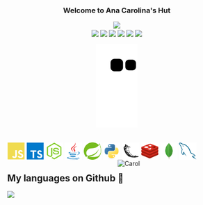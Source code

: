 
<div align="center">
  <h3>Welcome to Ana Carolina's Hut</h3>
  <img src="https://media.giphy.com/media/mGcNjsfWAjY5AEZNw6/giphy.gif" width="50">
</div>


<div align="center"> 
  <a href="https://instagram.com/anacarolinacv" target="_blank"><img src="https://img.shields.io/badge/-Instagram-%23E4405F?style=for-the-badge&logo=instagram&logoColor=white" target="_blank"></a>
 <a href="https://discord.gg/G9GPg5SA75" target="_blank"><img src="https://img.shields.io/badge/Discord-7289DA?style=for-the-badge&logo=discord&logoColor=white" target="_blank"></a> 
  <a href = "mailto:ana.vasconcelos@ccc.ufcg.edu.br"><img src="https://img.shields.io/badge/-Gmail-%23333?style=for-the-badge&logo=gmail&logoColor=white" target="_blank"></a>
  <a href="https://www.linkedin.com/in/ana-carolina-vasconcelos-2b38511ab/" target="_blank"><img src="https://img.shields.io/badge/-LinkedIn-%230077B5?style=for-the-badge&logo=linkedin&logoColor=white" target="_blank"></a>
  <a href="https://open.spotify.com/user/22nesxwfozqgzfu5nc4fl2l6y?si=FP4CvcfdSVq6h1k10IQGFg" target="_blank"><img src="https://img.shields.io/badge/-Spotify-%23E4405F?style=for-the-badge&logo=spotify&logoColor=white" target="_blank"></a>
  <a href="https://www.last.fm/user/anacarolinacv" target="_blank"><img src="https://img.shields.io/badge/Lastfm-7289DA?style=for-the-badge&logo=last.fm&logoColor=white" target="_blank"></a> 
  
  ![Snake animation](https://github.com/rafaballerini/rafaballerini/blob/output/github-contribution-grid-snake.svg)
</div>

<div align="left"><br>
  <img align="center" alt="Carol-Js" height="40" width="40" src="https://raw.githubusercontent.com/devicons/devicon/master/icons/javascript/javascript-plain.svg">
  <img align="center" alt="Carol-Ts" height="40" width="40" src="https://raw.githubusercontent.com/devicons/devicon/master/icons/typescript/typescript-plain.svg">
  <img align="center" alt="Carol-NodeJs" height="40" width="40" src="https://raw.githubusercontent.com/devicons/devicon/master/icons/nodejs/nodejs-original.svg">
  <img align="center" alt="Carol-Java" height="40" width="40" src="https://raw.githubusercontent.com/devicons/devicon/master/icons/java/java-original.svg">
  <img align="center" alt="Carol-Spring" height="40" width="40" src="https://raw.githubusercontent.com/devicons/devicon/master/icons/spring/spring-original.svg">
  <img align="center" alt="Carol-Python" height="40" width="40" src="https://raw.githubusercontent.com/devicons/devicon/master/icons/python/python-original.svg">
  <img align="center" alt="Carol-Flask" height="40" width="40" src="https://raw.githubusercontent.com/devicons/devicon/master/icons/flask/flask-original.svg">
  <img align="center" alt="Carol-Redis" height="40" width="40" src="https://raw.githubusercontent.com/devicons/devicon/master/icons/redis/redis-original.svg">
  <img align="center" alt="Carol-Mongo" height="40" width="40" src="https://raw.githubusercontent.com/devicons/devicon/master/icons/mongodb/mongodb-original.svg">
  <img align="center" alt="Carol-MySQL" height="40" width="40" src="https://raw.githubusercontent.com/devicons/devicon/master/icons/mysql/mysql-original.svg">
  <img align="right" alt="Carol" src="https://media.giphy.com/media/BferOKonYOspm28AiB/giphy.gif" width="250">
</div>

## My languages on Github 📖
<div align="left">
  <img height="180em" src="https://github-readme-stats.vercel.app/api/top-langs/?username=anacarolinacv&count_private=true&layout=compact&theme=dracula"/>
</div> 

